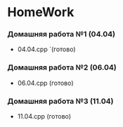 # HomeWork
### Домашняя работа №1 (04.04)
- 04.04.cpp `(готово)

### Домашняя работа №2 (06.04)
- 06.04.cpp (готово)

### Домашняя работа №3 (11.04)
- 11.04.cpp (готово)
